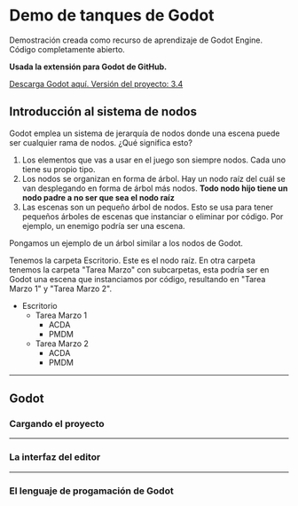 <h1>Demo de tanques de Godot</h1>
<p>Demostración creada como recurso de aprendizaje de Godot Engine. Código completamente abierto.</p><p><b>Usada la extensión para Godot de GitHub.</b></p>
<a href="https://godotengine.org/download">Descarga Godot aquí. Versión del proyecto: 3.4</a>
<h2>Introducción al sistema de nodos</h2>
<p>Godot emplea un sistema de jerarquía de nodos donde una escena puede ser cualquier rama de nodos. ¿Qué significa esto?</p>
<ol>
	<li>Los elementos que vas a usar en el juego son siempre nodos. Cada uno tiene su propio tipo.</li>
	<li>Los nodos se organizan en forma de árbol. Hay un nodo raíz del cuál se van desplegando en forma de árbol más nodos. <b>Todo nodo hijo tiene un nodo padre a no ser que sea el nodo raíz</b></li>
	<li>Las escenas son un pequeño árbol de nodos. Esto se usa para tener pequeños árboles de escenas que instanciar o eliminar por código. Por ejemplo, un enemigo podría ser una escena.</li>
</ol>
<p>Pongamos un ejemplo de un árbol similar a los nodos de Godot.</p>
<p>Tenemos la carpeta Escritorio. Este es el nodo raíz. En otra carpeta tenemos la carpeta "Tarea Marzo" con subcarpetas, esta podría ser en Godot una escena que instanciamos por código, resultando en "Tarea Marzo 1" y "Tarea Marzo 2".</p>
<ul>
<li>Escritorio
	<ul>
		<li>Tarea Marzo 1
			<ul>
				<li>ACDA</li>
				<li>PMDM</li>
			</ul>
		</li>
		<li>Tarea Marzo 2
			<ul>
				<li>ACDA</li>
				<li>PMDM</li>
			</ul>
		</li>
	</ul>
	</li>
</ul>
<hr>
<h2>Godot</h2>
<h3>Cargando el proyecto</h3>
<hr>
<h3>La interfaz del editor</h3>
<hr>
<h3>El lenguaje de progamación de Godot</h3>